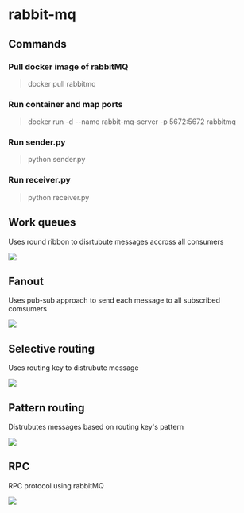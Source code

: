 # rabbit-mq
## Commands

### Pull docker image of rabbitMQ
>docker pull rabbitmq
### Run container and map ports
>docker run -d --name rabbit-mq-server -p 5672:5672 rabbitmq
### Run sender.py
>python sender.py
### Run receiver.py
>python receiver.py

## Work queues 
Uses round ribbon to disrtubute messages accross all consumers

![](https://www.rabbitmq.com/img/tutorials/python-two.png)

## Fanout
Uses pub-sub approach to send each message to all subscribed comsumers

![](https://www.rabbitmq.com/img/tutorials/python-three-overall.png)

## Selective routing
Uses routing key to distrubute message

![](https://www.rabbitmq.com/img/tutorials/python-four.png)

## Pattern routing
Distrubutes messages based on routing key's pattern

![](https://www.rabbitmq.com/img/tutorials/python-five.png)

## RPC
RPC protocol using rabbitMQ

![](https://www.rabbitmq.com/img/tutorials/python-six.png)


